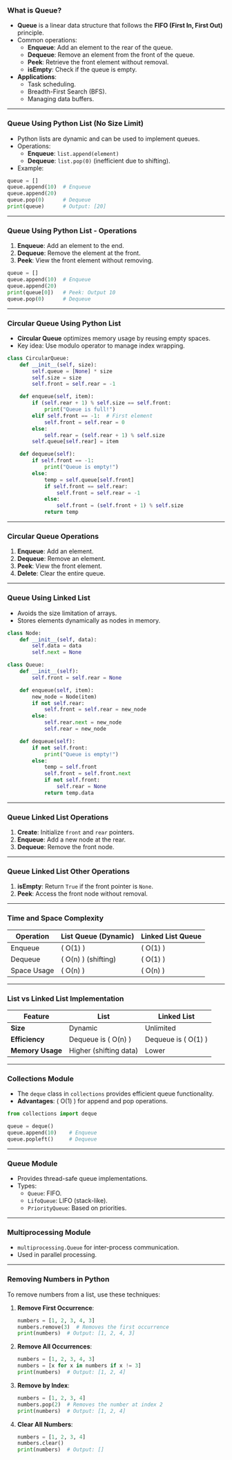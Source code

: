 

### **What is Queue?**
- **Queue** is a linear data structure that follows the **FIFO (First In, First Out)** principle.
- Common operations:
  - **Enqueue**: Add an element to the rear of the queue.
  - **Dequeue**: Remove an element from the front of the queue.
  - **Peek**: Retrieve the front element without removal.
  - **isEmpty**: Check if the queue is empty.
- **Applications**:
  - Task scheduling.
  - Breadth-First Search (BFS).
  - Managing data buffers.

---

### **Queue Using Python List (No Size Limit)**
- Python lists are dynamic and can be used to implement queues.
- Operations:
  - **Enqueue**: `list.append(element)`
  - **Dequeue**: `list.pop(0)` (inefficient due to shifting).
- Example:
```python
queue = []
queue.append(10)  # Enqueue
queue.append(20)
queue.pop(0)      # Dequeue
print(queue)      # Output: [20]
```

---

### **Queue Using Python List - Operations**
1. **Enqueue**: Add an element to the end.
2. **Dequeue**: Remove the element at the front.
3. **Peek**: View the front element without removing.
```python
queue = []
queue.append(10)  # Enqueue
queue.append(20)
print(queue[0])   # Peek: Output 10
queue.pop(0)      # Dequeue
```

---

### **Circular Queue Using Python List**
- **Circular Queue** optimizes memory usage by reusing empty spaces.
- Key idea: Use modulo operator to manage index wrapping.
```python
class CircularQueue:
    def __init__(self, size):
        self.queue = [None] * size
        self.size = size
        self.front = self.rear = -1

    def enqueue(self, item):
        if (self.rear + 1) % self.size == self.front:
            print("Queue is full!")
        elif self.front == -1:  # First element
            self.front = self.rear = 0
        else:
            self.rear = (self.rear + 1) % self.size
        self.queue[self.rear] = item

    def dequeue(self):
        if self.front == -1:
            print("Queue is empty!")
        else:
            temp = self.queue[self.front]
            if self.front == self.rear:
                self.front = self.rear = -1
            else:
                self.front = (self.front + 1) % self.size
            return temp
```

---

### **Circular Queue Operations**
1. **Enqueue**: Add an element.
2. **Dequeue**: Remove an element.
3. **Peek**: View the front element.
4. **Delete**: Clear the entire queue.

---

### **Queue Using Linked List**
- Avoids the size limitation of arrays.
- Stores elements dynamically as nodes in memory.
```python
class Node:
    def __init__(self, data):
        self.data = data
        self.next = None

class Queue:
    def __init__(self):
        self.front = self.rear = None

    def enqueue(self, item):
        new_node = Node(item)
        if not self.rear:
            self.front = self.rear = new_node
        else:
            self.rear.next = new_node
            self.rear = new_node

    def dequeue(self):
        if not self.front:
            print("Queue is empty!")
        else:
            temp = self.front
            self.front = self.front.next
            if not self.front:
                self.rear = None
            return temp.data
```

---

### **Queue Linked List Operations**
1. **Create**: Initialize `front` and `rear` pointers.
2. **Enqueue**: Add a new node at the rear.
3. **Dequeue**: Remove the front node.

---

### **Queue Linked List Other Operations**
1. **isEmpty**: Return `True` if the front pointer is `None`.
2. **Peek**: Access the front node without removal.

---

### **Time and Space Complexity**
| Operation     | List Queue (Dynamic) | Linked List Queue |
|---------------|-----------------------|-------------------|
| Enqueue       | \( O(1) \)           | \( O(1) \)        |
| Dequeue       | \( O(n) \) (shifting)| \( O(1) \)        |
| Space Usage   | \( O(n) \)           | \( O(n) \)        |

---

### **List vs Linked List Implementation**
| Feature           | List                   | Linked List          |
|--------------------|------------------------|----------------------|
| **Size**          | Dynamic                | Unlimited            |
| **Efficiency**    | Dequeue is \( O(n) \)  | Dequeue is \( O(1) \)|
| **Memory Usage**  | Higher (shifting data) | Lower                |

---

### **Collections Module**
- The `deque` class in `collections` provides efficient queue functionality.
- **Advantages**: \( O(1) \) for append and pop operations.
```python
from collections import deque

queue = deque()
queue.append(10)    # Enqueue
queue.popleft()     # Dequeue
```

---

### **Queue Module**
- Provides thread-safe queue implementations.
- Types:
  - `Queue`: FIFO.
  - `LifoQueue`: LIFO (stack-like).
  - `PriorityQueue`: Based on priorities.

---

### **Multiprocessing Module**
- `multiprocessing.Queue` for inter-process communication.
- Used in parallel processing.

---

### **Removing Numbers in Python**
To remove numbers from a list, use these techniques:

1. **Remove First Occurrence**:
   ```python
   numbers = [1, 2, 3, 4, 3]
   numbers.remove(3)  # Removes the first occurrence
   print(numbers)  # Output: [1, 2, 4, 3]
   ```

2. **Remove All Occurrences**:
   ```python
   numbers = [1, 2, 3, 4, 3]
   numbers = [x for x in numbers if x != 3]
   print(numbers)  # Output: [1, 2, 4]
   ```

3. **Remove by Index**:
   ```python
   numbers = [1, 2, 3, 4]
   numbers.pop(2)  # Removes the number at index 2
   print(numbers)  # Output: [1, 2, 4]
   ```

4. **Clear All Numbers**:
   ```python
   numbers = [1, 2, 3, 4]
   numbers.clear()
   print(numbers)  # Output: []
   ```

